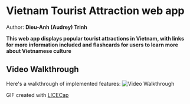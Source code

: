 # Vietnam Tourist Attraction web app

Author: **Dieu-Anh (Audrey) Trinh**

**This web app displays popular tourist attractions in Vietnam, with links for more information included and flashcards for users to learn more about Vietnamese culture**

## Video Walkthrough
Here's a walkthrough of implemented features:
<img src='https://i.imgur.com/4tVqE5n.gif' title='Video Walkthrough' width='' alt='Video Walkthrough' />

GIF created with [LICECap](https://www.cockos.com/licecap/) 
